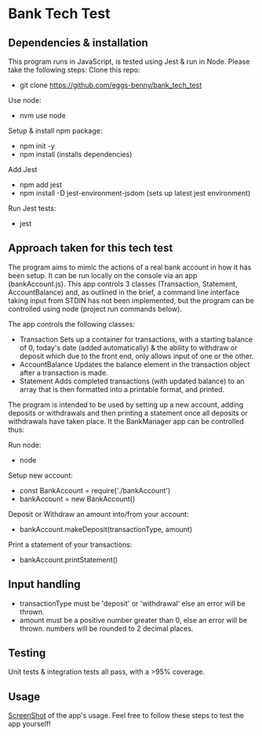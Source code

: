 # Bank Tech Test

## Dependencies & installation
This program runs in JavaScript, is tested using Jest & run in Node.
Please take the following steps:
Clone this repo: 
- git clone https://github.com/eggs-benny/bank_tech_test

Use node:
- nvm use node 

Setup & install npm package:
- npm init -y
- npm install (installs dependencies)

Add Jest 
- npm add jest
- npm install -D jest-environment-jsdom (sets up latest jest environment)

Run Jest tests:
- jest

## Approach taken for this tech test

The program aims to mimic the actions of a real bank account in how it has been setup. It can be run locally on the console via an app (bankAccount.js). This app controls 3 classes (Transaction, Statement, AccountBalance) and, as outlined in the brief, a command line interface taking input from STDIN has not been implemented, but the program can be controlled using node (project run commands below).

The app controls the following classes:
- Transaction
Sets up a container for transactions, with a starting balance of 0, today's date (added automatically) & the ability to withdraw or deposit which due to the front end, only allows input of one or the other.
- AccountBalance
Updates the balance element in the transaction object after a transaction is made.
- Statement
Adds completed transactions (with updated balance) to an array that is then formatted into a printable format, and printed.


The program is intended to be used by setting up a new account, adding deposits or withdrawals and then printing a statement once all deposits or withdrawals have taken place.
It the BankManager app can be controlled thus:

Run node:
- node

Setup new account:
- const BankAccount = require('./bankAccount')
- bankAccount = new BankAccount()

Deposit or Withdraw an amount into/from your account:
- bankAccount.makeDeposit(transactionType, amount)

Print a statement of your transactions:
- bankAccount.printStatement()

## Input handling
- transactionType
must be 'deposit' or 'withdrawal' else an error will be thrown.
- amount
must be a positive number greater than 0, else an error will be thrown.
numbers will be rounded to 2 decimal places.

## Testing
Unit tests & integration tests all pass, with a >95% coverage.

## Usage
[ScreenShot](./appDisplay.png) of the app's usage.
Feel free to follow these steps to test the app yourself!
